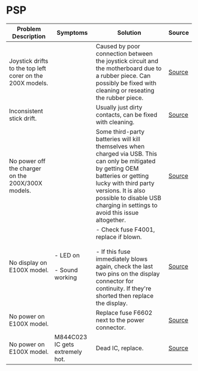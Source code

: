 # PSP

| Problem Description                                       | Symptoms                        | Solution                                                                                                                                                                                                                                                      | Source                                                   |
| --------------------------------------------------------- | ------------------------------- | ------------------------------------------------------------------------------------------------------------------------------------------------------------------------------------------------------------------------------------------------------------- | -------------------------------------------------------- |
| Joystick drifts to the top left corer on the 200X models. |                                 | Caused by poor connection  between the joystick circuit and the motherboard due to a rubber piece. Can possibly be fixed with cleaning or reseating the rubber piece.                                                                                         | [Source](https://old.repair.wiki/w/PlayStation_Portable) |
| Inconsistent stick drift.                                 |                                 | Usually just dirty contacts, can be fixed with cleaning.                                                                                                                                                                                                      | [Source](https://old.repair.wiki/w/PlayStation_Portable) |
| No power off the charger on the 200X/300X models.         |                                 | Some third-party batteries will kill themselves when charged via USB. This can only be mitigated by getting OEM batteries or getting lucky with third party versions. It is also possible to disable USB charging in settings to avoid this issue altogether. | [Source](https://old.repair.wiki/w/PlayStation_Portable) |
| No display on E100X model.                                | - LED on<br><br>- Sound working | - Check fuse F4001, replace if blown.<br><br>- If this fuse immediately blows again, check the last two pins on the display connector for continuity. If they're shorted then replace the display.                                                            | [Source](https://old.repair.wiki/w/PlayStation_Portable) |
| No power on E100X model.                                  |                                 | Replace fuse F6602 next to the power connector.                                                                                                                                                                                                               | [Source](https://old.repair.wiki/w/PlayStation_Portable) |
| No power on E100X model.                                  | M844C023 IC gets extremely hot. | Dead IC, replace.                                                                                                                                                                                                                                             | [Source](https://old.repair.wiki/w/PlayStation_Portable) |
